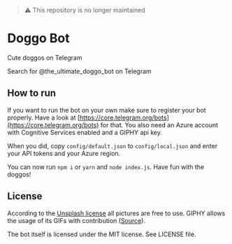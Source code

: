 > :warning: This repository is no longer maintained

# Doggo Bot
Cute doggos on Telegram

Search for @the_ultimate_doggo_bot on Telegram 

## How to run
If you want to run the bot on your own make sure to register your bot properly.
Have a look at [https://core.telegram.org/bots](https://core.telegram.org/bots)
for that. You also need an Azure account with Cognitive Services enabled and a GIPHY api key.

When you did, copy `config/default.json` to `config/local.json` and enter your API tokens and your Azure region.

You can now run `npm i` or `yarn` and `node index.js`. Have fun with the doggos!

## License
According to the [Unsplash license](https://unsplash.com/license) all pictures are free to use.
GIPHY allows the usage of its GIFs with contribution ([Source](https://developers.giphy.com/faq/)).

The bot itself is licensed under the MIT license. See LICENSE file.
